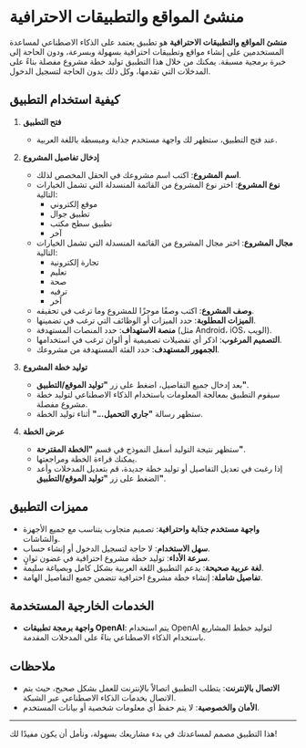 # منشئ المواقع والتطبيقات الاحترافية

**منشئ المواقع والتطبيقات الاحترافية** هو تطبيق يعتمد على الذكاء الاصطناعي لمساعدة المستخدمين على إنشاء مواقع وتطبيقات احترافية بسهولة وبسرعة، ودون الحاجة إلى خبرة برمجية مسبقة. يمكنك من خلال هذا التطبيق توليد خطة مشروع مفصلة بناءً على المدخلات التي تقدمها، وكل ذلك بدون الحاجة لتسجيل الدخول.

## كيفية استخدام التطبيق

1. **فتح التطبيق**

   - عند فتح التطبيق، ستظهر لك واجهة مستخدم جذابة ومبسطة باللغة العربية.

2. **إدخال تفاصيل المشروع**

   - **اسم المشروع**: اكتب اسم مشروعك في الحقل المخصص لذلك.
   - **نوع المشروع**: اختر نوع المشروع من القائمة المنسدلة التي تشمل الخيارات التالية:
     - موقع إلكتروني
     - تطبيق جوال
     - تطبيق سطح مكتب
     - آخر
   - **مجال المشروع**: اختر مجال المشروع من القائمة المنسدلة التي تشمل الخيارات التالية:
     - تجارة إلكترونية
     - تعليم
     - صحة
     - ترفيه
     - آخر
   - **وصف المشروع**: اكتب وصفًا موجزًا للمشروع وما ترغب في تحقيقه.
   - **الميزات المطلوبة**: حدد الميزات أو الوظائف التي ترغب في تضمينها.
   - **منصة الاستهداف**: حدد المنصات المستهدفة (مثل Android، iOS، الويب).
   - **التصميم المرغوب**: اذكر أي تفضيلات تصميمية أو ألوان ترغب في استخدامها.
   - **الجمهور المستهدف**: حدد الفئة المستهدفة من مشروعك.

3. **توليد خطة المشروع**

   - بعد إدخال جميع التفاصيل، اضغط على زر **"توليد الموقع/التطبيق"**.
   - سيقوم التطبيق بمعالجة المعلومات باستخدام الذكاء الاصطناعي لتوليد خطة مشروع مفصلة.
   - ستظهر رسالة **"جاري التحميل..."** أثناء توليد الخطة.

4. **عرض الخطة**

   - ستظهر نتيجة التوليد أسفل النموذج في قسم **"الخطة المقترحة"**.
   - يمكنك قراءة الخطة ومراجعتها.
   - إذا رغبت في تعديل التفاصيل أو توليد خطة جديدة، قم بتعديل المدخلات وأعد الضغط على زر **"توليد الموقع/التطبيق"**.

## مميزات التطبيق

- **واجهة مستخدم جذابة واحترافية**: تصميم متجاوب يتناسب مع جميع الأجهزة والشاشات.
- **سهل الاستخدام**: لا حاجة لتسجيل الدخول أو إنشاء حساب.
- **سرعة الأداء**: توليد خطة مشروع احترافية في غضون ثوانٍ.
- **لغة عربية صحيحة**: يدعم التطبيق اللغة العربية بشكل كامل وبصياغة سليمة.
- **تفاصيل شاملة**: إنشاء خطة مشروع احترافية تتضمن جميع التفاصيل الهامة.

## الخدمات الخارجية المستخدمة

- **واجهة برمجة تطبيقات OpenAI**: يتم استخدام OpenAI لتوليد خطط المشاريع باستخدام الذكاء الاصطناعي بناءً على المدخلات المقدمة.

## ملاحظات

- **الاتصال بالإنترنت**: يتطلب التطبيق اتصالاً بالإنترنت للعمل بشكل صحيح، حيث يتم الاتصال بخدمات الذكاء الاصطناعي عبر الشبكة.
- **الأمان والخصوصية**: لا يتم حفظ أي معلومات شخصية أو بيانات المستخدم.

---

هذا التطبيق مصمم لمساعدتك في بدء مشاريعك بسهولة، ونأمل أن يكون مفيدًا لك!